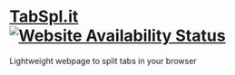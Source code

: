 # [TabSpl.it](https://tabspl.it) &nbsp;[![Website Availability Status](https://img.shields.io/website-up-down-brightgreen-red/https/tabspl.it.svg?label=website)](https://status.tabspl.it)

Lightweight webpage to split tabs in your browser
